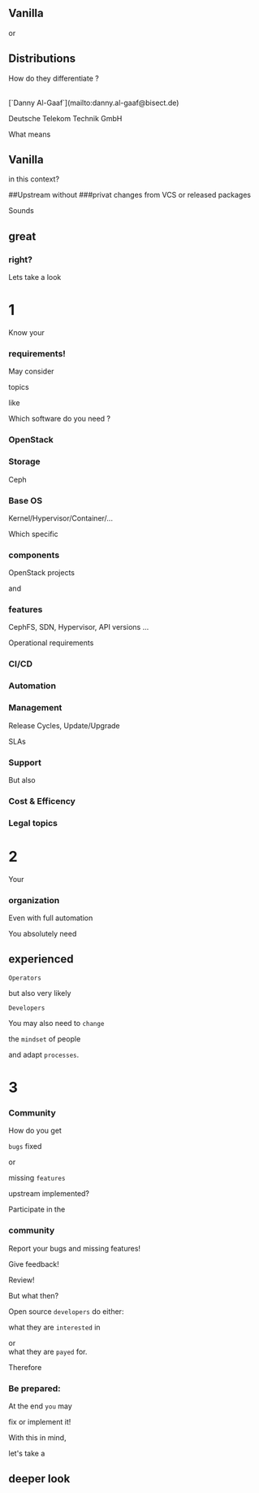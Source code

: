 ## Vanilla
or 
## Distributions
How do they differentiate ?

<br>
[`Danny Al-Gaaf`](mailto:danny.al-gaaf@bisect.de)

Deutsche Telekom Technik GmbH


<!-- Slide -->
What means
## Vanilla
in this context? 


<!-- Slide -->
##Upstream
without <!-- .element class="fragment" -->
###privat changes <!-- .element class="fragment" -->
from VCS or released packages <!-- .element class="fragment" -->


<!-- Slide -->
Sounds
## great
### right?


<!-- Slide -->
Lets take a look


<!-- Slide -->
# 1
Know your <!-- .element class="fragment" -->
### requirements! <!-- .element class="fragment" -->


<!-- Slide -->
May consider

topics 

like


<!-- Slide -->
Which software do you need ?
### OpenStack <!-- .element class="fragment" -->
### Storage <!-- .element class="fragment" -->
Ceph <!-- .element class="fragment" -->
### Base OS <!-- .element class="fragment" -->
Kernel/Hypervisor/Container/... <!-- .element class="fragment" -->


<!-- Slide -->
Which specific
### components <!-- .element class="fragment" data-fragment-index="1"--> 
OpenStack projects <!-- .element class="fragment" data-fragment-index="1"-->

and <!-- .element class="fragment" data-fragment-index="2"-->
### features <!-- .element class="fragment" data-fragment-index="3"--> 
CephFS, SDN, Hypervisor, API versions ... <!-- .element class="fragment" data-fragment-index="3"-->


<!-- Slide -->
Operational requirements
### CI/CD <!-- .element class="fragment" -->
### Automation <!-- .element class="fragment" -->
### Management <!-- .element class="fragment" -->
Release Cycles, Update/Upgrade <!-- .element class="fragment" -->

SLAs <!-- .element class="fragment" -->

### Support <!-- .element class="fragment" -->


<!-- Slide -->
But also
### Cost & Efficency <!-- .element class="fragment" -->
### Legal topics <!-- .element class="fragment" -->


<!-- Slide -->
# 2
Your <!-- .element class="fragment" data-fragment-index="1" -->
### organization <!-- .element class="fragment" data-fragment-index="1" -->


<!-- Slide -->
Even with full automation


<!-- Slide -->
You absolutely need 
## experienced <!-- .element class="fragment" -->
`Operators` <!-- .element class="fragment" -->

but also very likely <!-- .element class="fragment" -->

`Developers` <!-- .element class="fragment" -->


<!-- Slide -->
You may also need to `change`

the `mindset` of people

and adapt `processes`.


<!-- Slide -->
# 3
### Community


<!-- Slide -->
How do you get 

`bugs` fixed

or 

missing `features` 

upstream implemented?


<!-- Slide -->
Participate in the 

### community

Report your bugs and missing features! <!-- .element class="fragment" -->

Give feedback! <!-- .element class="fragment" -->

Review! <!-- .element class="fragment" -->


<!-- Slide -->
But what then?

<span class="fragment" data-fragment-index="0">Open source `developers` do either: </span>

<span class="fragment" data-fragment-index="1"> what they are `interested` in </span>

<span class="fragment" data-fragment-index="2"> or <br> what they are `payed` for. </span>


<!-- Slide -->
Therefore 

### Be prepared: 

<span class="fragment" data-fragment-index="0">At the end `you` may </span>

fix or implement it! <!-- .element class="fragment" data-fragment-index="1"-->


<!-- Slide -->
With this in mind,

let's take a 

## deeper look

